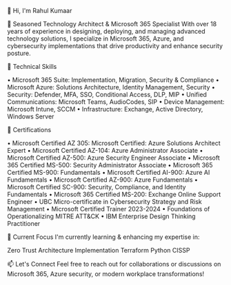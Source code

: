 👋 Hi, I'm Rahul Kumaar

💼 Seasoned Technology Architect & Microsoft 365 Specialist
With over 18 years of experience in designing, deploying, and managing advanced technology solutions, I specialize in Microsoft 365, Azure, and cybersecurity implementations that drive productivity and enhance security posture.

🔧 Technical Skills

•	Microsoft 365 Suite: Implementation, Migration, Security & Compliance
•	Microsoft Azure: Solutions Architecture, Identity Management, Security
•	Security: Defender, MFA, SSO, Conditional Access, DLP, MIP
•	Unified Communications: Microsoft Teams, AudioCodes, SIP
•	Device Management: Microsoft Intune, SCCM
•	Infrastructure: Exchange, Active Directory, Windows Server


📜 Certifications

•	Microsoft Certified AZ 305: Microsoft Certified: Azure Solutions Architect Expert
•	Microsoft Certified AZ-104: Azure Administrator Associate
•	Microsoft Certified AZ-500: Azure Security Engineer Associate
•	Microsoft 365 Certified MS-500: Security Administrator Associate
•	Microsoft 365 Certified MS-900: Fundamentals
•	Microsoft Certified AI-900: Azure AI Fundamentals
•	Microsoft Certified AZ-900: Azure Fundamentals
•	Microsoft Certified SC-900: Security, Compliance, and Identity Fundamentals
•	Microsoft 365 Certified MS-200: Exchange Online Support Engineer
•	UBC Micro-certificate in Cybersecurity Strategy and Risk Management
•	Microsoft Certified Trainer 2023-2024
•	Foundations of Operationalizing MITRE ATT&CK
•	IBM Enterprise Design Thinking Practitioner

🌱 Current Focus
I'm currently learning & enhancing my expertise in:

Zero Trust Architecture Implementation
Terraform
Python
CISSP

📫 Let's Connect
Feel free to reach out for collaborations or discussions on Microsoft 365, Azure security, or modern workplace transformations!
<!--
**Note**: This README profile is continuously evolving as I explore new technologies and solutions in the Microsoft ecosystem.
-->

